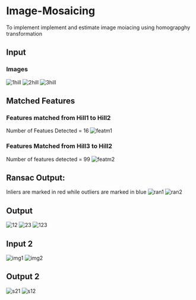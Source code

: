 # Image-Mosaicing
To implement implement and estimate image moiacing using homograpghy transformation<br />

## Input 
### Images
![1hill](https://user-images.githubusercontent.com/41950483/48973099-d3941480-f005-11e8-9fb6-67dc2d4091db.jpg)
![2hill](https://user-images.githubusercontent.com/41950483/48973101-dbec4f80-f005-11e8-86d0-30df7a04de7f.jpg)
![3hill](https://user-images.githubusercontent.com/41950483/48973103-e3abf400-f005-11e8-9994-50a62313e493.jpg)

## Matched Features
### Features matched from Hill1 to Hill2
Number of Featues Detected = 16
![featm1](https://user-images.githubusercontent.com/41950483/48973207-5e760e80-f008-11e8-8555-95c80c191657.png)<br />
### Features Matched from Hill3 to Hill2
Number of features detected = 99
![featm2](https://user-images.githubusercontent.com/41950483/48973211-836a8180-f008-11e8-9d5b-3f8ee88a979a.png)<br />

## Ransac Output:
Inliers are marked in red while outliers are marked in blue
![ran1](https://user-images.githubusercontent.com/41950483/48973217-a4cb6d80-f008-11e8-877c-ab1626ae4e0e.png)
![ran2](https://user-images.githubusercontent.com/41950483/48973218-a5fc9a80-f008-11e8-8d03-9a343dae6a45.png)
<br />
## Output
![12](https://user-images.githubusercontent.com/41950483/48973223-ea883600-f008-11e8-81aa-002ce2efb67c.png)
![23](https://user-images.githubusercontent.com/41950483/48973224-ec51f980-f008-11e8-88b1-3c2b293a9059.png)
![123](https://user-images.githubusercontent.com/41950483/48973226-ef4cea00-f008-11e8-89ac-5753b6cb090e.png)

## Input 2
![img1](https://user-images.githubusercontent.com/41950483/48973232-1e635b80-f009-11e8-9c29-c7a67abdf401.jpg)
![img2](https://user-images.githubusercontent.com/41950483/48973234-1f948880-f009-11e8-972d-b834a35d1090.jpg)

## Output 2
![s21](https://user-images.githubusercontent.com/41950483/48973240-3a66fd00-f009-11e8-89b4-6019b924c127.png)
![s12](https://user-images.githubusercontent.com/41950483/48973243-3e931a80-f009-11e8-8f2d-9f46eceff41c.png)
